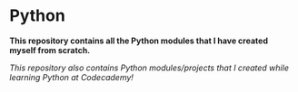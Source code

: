 # Python
**This repository contains all the Python modules that I have created myself from scratch.**

*This repository also contains Python modules/projects that I created while learning Python at Codecademy!*
